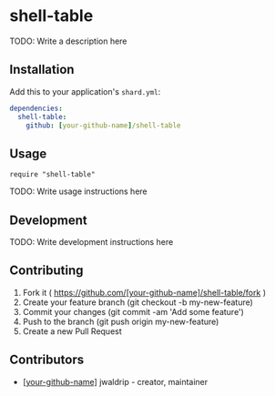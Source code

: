 # shell-table

TODO: Write a description here

## Installation

Add this to your application's `shard.yml`:

```yaml
dependencies:
  shell-table:
    github: [your-github-name]/shell-table
```

## Usage

```crystal
require "shell-table"
```

TODO: Write usage instructions here

## Development

TODO: Write development instructions here

## Contributing

1. Fork it ( https://github.com/[your-github-name]/shell-table/fork )
2. Create your feature branch (git checkout -b my-new-feature)
3. Commit your changes (git commit -am 'Add some feature')
4. Push to the branch (git push origin my-new-feature)
5. Create a new Pull Request

## Contributors

- [[your-github-name]](https://github.com/[your-github-name]) jwaldrip - creator, maintainer
